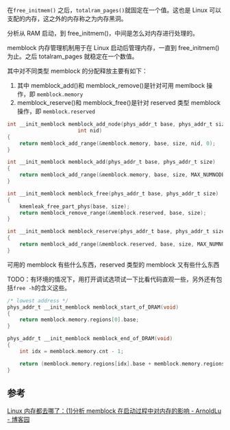 在`free_initmem()` 之后，`totalram_pages()`就固定在一个值。这也是 Linux 可以支配的内存，这之外的内存称之为内存黑洞。

分析从 RAM 启动，到 free_initmem()，中间是怎么对内存进行处理的。

memblock 内存管理机制用于在 Linux 启动后管理内存，一直到 free_initmem()为止。之后 totalram_pages 就稳定在一个数值。

其中对不同类型 memblock 的分配释放主要有如下：

1. 其中 memblock_add()和 memblock_remove()是针对可用 memlbock 操作，即 `memblock.memory`
2. memblock_reserve()和 memblock_free()是针对 reserved 类型 memblock 操作，即 `memblock.reserved`

```c
int __init_memblock memblock_add_node(phys_addr_t base, phys_addr_t size,
				       int nid)
{
	return memblock_add_range(&memblock.memory, base, size, nid, 0);
}

int __init_memblock memblock_add(phys_addr_t base, phys_addr_t size)
{
	return memblock_add_range(&memblock.memory, base, size, MAX_NUMNODES, 0);
}

int __init_memblock memblock_free(phys_addr_t base, phys_addr_t size)
{
	kmemleak_free_part_phys(base, size);
	return memblock_remove_range(&memblock.reserved, base, size);
}

int __init_memblock memblock_reserve(phys_addr_t base, phys_addr_t size)
{
	return memblock_add_range(&memblock.reserved, base, size, MAX_NUMNODES, 0);
}
```

可用的 memblock 有些什么东西，reserved 类型的 memblock 又有些什么东西

TODO：有环境的情况下，用打开调试选项试一下比看代码直观一些，另外还有包括`free -h`的含义这些。

```c
/* lowest address */
phys_addr_t __init_memblock memblock_start_of_DRAM(void)
{
	return memblock.memory.regions[0].base;
}

phys_addr_t __init_memblock memblock_end_of_DRAM(void)
{
	int idx = memblock.memory.cnt - 1;

	return (memblock.memory.regions[idx].base + memblock.memory.regions[idx].size);
}
```

## 参考

[Linux 内存都去哪了：(1)分析 memblock 在启动过程中对内存的影响 - ArnoldLu - 博客园](https://www.cnblogs.com/arnoldlu/p/10526814.html)
